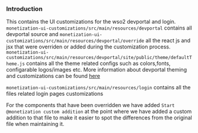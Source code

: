 ### Introduction
This contains the UI customizations for the wso2 devportal and login. ```monetization-ui-customizations/src/main/resources/devportal``` contains all devportal source and ```monetization-ui-customizations/src/main/resources/devportal/override``` all the react js and jsx that were overriden or added during  the customization process. ```monetization-ui-customizations/src/main/resources/devportal/site/public/theme/defaultTheme.js``` contains all the theme related configs such as colors,fonts, configarable logos/images etc. More information about devportal theming and customizations can be found [here](https://apim.docs.wso2.com/en/3.0.0/Learn/ConsumeAPI/Customizations/CustomizingTheDeveloperPortal/overriding-developer-portal-theme/) <br>

```monetization-ui-customizations/src/main/resources/login``` contains all the files related login pages customizations

For the components that have been overridden we have added ```Start @monetization custom addition``` at the point where we have added a custom addition to that file to make it easier to spot the differences from the original file when maintaining it.